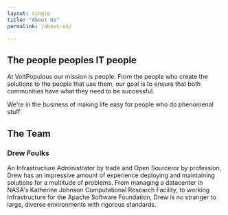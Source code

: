 ```yaml
---
layout: single
title: "About Us"
permalink: /about-us/

---
```


## The people peoples IT people

At VoltPopulous our mission is people. From the people who create the solutions to the people that use them, our goal is to ensure that both
communities have what they need to be successful.

We're in the business of making life easy for people who do phenomenal stuff	



## The Team

### Drew Foulks

An Infrastructure Administrator by trade and Open Sourceror by profession, Drew has an impressive amount of experience deploying and maintaining solutions for a multitude of problems. From managing a datacenter in NASA's Katherine Johnson Computational Research Facility, to working Infrastructure for the Apache Software Foundation, Drew is no stranger to large, diverse environments with rigorous standards.


